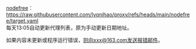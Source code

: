 [nodefree](https://nodefree.org/)：<br>
https://raw.githubusercontent.com/lyqnihao/proxy/refs/heads/main/nodefree/target.yaml<br>
每天13:05自动更新代理列表，原为手动更新日期地址。<br>

如果内容未更新或程序运行错误，则向xxx@163.com发送报错邮件。
